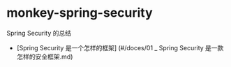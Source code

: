 # monkey-spring-security
Spring Security 的总结


- [Spring Security 是一个怎样的框架] (#/doces/01 _ Spring Security 是一款怎样的安全框架.md) 

